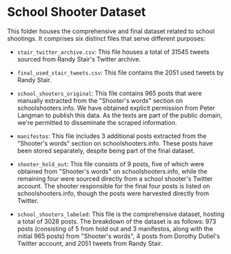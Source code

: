 # School Shooter Dataset

This folder houses the comprehensive and final dataset related to school shootings. It comprises six distinct files that serve different purposes:

- `stair_twitter_archive.csv`: This file houses a total of 31545 tweets sourced from Randy Stair's Twitter archive.

- `final_used_stair_tweets.csv`: This file contains the 2051 used tweets by Randy Stair.

- `school_shooters_original`: This file contains 965 posts that were manually extracted from the "Shooter's words" section on schoolshooters.info. We have obtained explicit permission from Peter Langman to publish this data. As the texts are part of the public domain, we're permitted to disseminate the scraped information.

- `manifestos`: This file includes 3 additional posts extracted from the "Shooter's words" section on schoolshooters.info. These posts have been stored separately, despite being part of the final dataset.

- `shooter_hold_out`: This file consists of 9 posts, five of which were obtained from "Shooter's words" on schoolshooters.info, while the remaining four were sourced directly from a school shooter's Twitter account. The shooter responsible for the final four posts is listed on schoolshooters.info, though the posts were harvested directly from Twitter.

- `school_shooters_labeled`: This file is the comprehensive dataset, hosting a total of 3028 posts. The breakdown of the dataset is as follows: 973 posts (consisting of 5 from hold out and 3 manifestos, along with the initial 965 posts) from "Shooter's words", 4 posts from Dorothy Dutiel's Twitter account, and 2051 tweets from Randy Stair.
